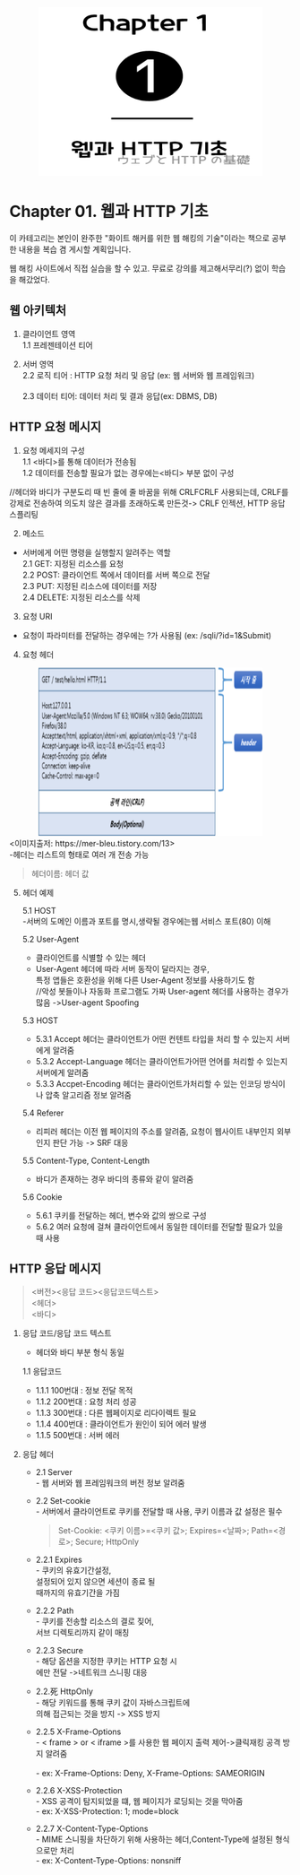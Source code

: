 <div align="center" >
<img src="/Art of Web Hacking/Chapter1/Chapter1.png" width="400" height="300"> <br>
</div>

# Chapter 01. 웹과 HTTP 기초

이 카테고리는 본인이 완주한
"화이트 해커를 위한 웹 해킹의 기술"이라는
책으로 공부한 내용을 복습 겸 게시할 계획입니다.

웹 해킹 사이트에서 직접 실습을 할 수 있고.
무료로 강의를 제고해서무리(?) 없이 학습을 해갔었다.

## 웹 아키텍처
1. 클라이언트 영역
    <br>1.1 프레젠테이션 티어

2. 서버 영역
    <br>2.2 로직 티어 : HTTP 요청 처리 및 응답 (ex: 웹 서버와 웹 프레임워크)    
    <br>2.3 데이터 티어: 데이터 처리 및 결과 응답(ex: DBMS, DB)

## HTTP 요청 메시지
1. 요청 메세지의 구성
<br>   1.1 <바디>를 통해 데이터가 전송됨
<br>   1.2 데이터를 전송할 필요가 없는 경우에는<바디> 부분 없이 구성

//헤더와 바디가 구분도리 때 빈 줄에 줄 바꿈을 위해 CRLFCRLF 사용되는데, CRLF를 강제로 전송하여 의도치
않은 결과를 초래하도록 만든것-> CRLF 인젝션, HTTP 응답 스플리팅

2. 메소드
  - 서버에게 어떤 명령을 실행할지 알려주는 역할
<br> 2.1 GET:  지정된 리소스를 요청
<br> 2.2 POST: 클라이언트 쪽에서 데이터를 서버 쪽으로 전달
<br> 2.3 PUT: 지정된 리소스에 데이터를 저장
<br> 2.4 DELETE: 지정된 리소스를 삭제

3. 요청 URI
- 요청이 파라미터를 전달하는 경우에는 ?가 사용됨
  (ex: /sqli/?id=1&Submit)

4. 요청 헤더

<div align="center" >
<img src="Art of Web Hacking/Chapter1/002.png" width="400" height="300"> <br>
</div>
<이미지출저: https://mer-bleu.tistory.com/13> <br>
-헤더는 리스트의 형태로 여러 개 전송 가능<br>


>헤더이름: 헤더 값


5. 헤더 예제

    5.1 HOST<br>
    -서버의 도메인 이름과 포트를 명시,생략될 경우에는웹 서비스 포트(80) 이해
    
    5.2 User-Agent
    - 클라이언트를 식별할 수 있는 헤더
    - User-Agent 헤더에 따라 서버 동작이 달라지는 경우, <br>특정 앱들은 호환성을 위해 다른 User-Agent 정보를 사용하기도 함<br>
     //악성 봇들이나 자동화 프로그램도 가짜 User-agent 헤더를 사용하는 경우가 많음
->User-agent Spoofing
    
    5.3 HOST<br>
    - 5.3.1 Accept 헤더는 클라이언트가 어떤 컨텐트 타입을 처리 할 수 있는지 서버에게 알려줌
    - 5.3.2 Accept-Language 헤더는 클라이언트가어떤 언어를 처리할 수 있는지 서버에게 알려줌
    - 5.3.3 Accpet-Encoding 헤더는 클라이언트가처리할 수 있는 인코딩 방식이나 압축 알고리즘 정보 알려줌

    5.4 Referer<br>
    - 리피러 헤더는 이전 웹 페이지의 주소를 알려줌, 요청이 웹사이트 내부인지 외부인지 판단 가능 -> SRF 대응

    5.5 Content-Type, Content-Length
      - 바디가 존재하는 경우 바디의 종류와 같이 알려줌
   
   5.6 Cookie
   - 5.6.1 쿠키를 전달하는 헤더, 변수와 값의 쌍으로 구성
   - 5.6.2 여러 요청에 걸쳐 클라이언트에서 동일한 데이터를 전달할 필요가 있을 때 사용


## HTTP 응답 메시지
   > <버전><응답 코드><응답코드텍스트><br><헤더><br><바디>


1. 응답 코드/응답 코드 텍스트
    - 헤더와 바디 부분 형식 동일

    1.1 응답코드
    - 1.1.1 100번대 : 정보 전달 목적 
    - 1.1.2 200번대 : 요청 처리 성공
    - 1.1.3 300번대 : 다른 웹페이지로 리다이렉트 필요
    - 1.1.4 400번대 : 클라이언트가 원인이 되어 에러 발생
    - 1.1.5 500번대 : 서버 에러

2. 응답 헤더
   - 2.1 Server
        <br>- 웹 서버와 웹 프레임워크의 버전 정보 알려줌 

   - 2.2 Set-cookie
        <br>- 서버에서 클라이언트로 쿠키를 전달할 때 사용, 쿠키 이름과 값 설정은 필수
        >Set-Cookie: <쿠키 이름>=<쿠키 값>; Expires=<날짜>; Path=<경로>; Secure; HttpOnly

    - 2.2.1 Expires
         <br>- 쿠키의 유효기간설정,<br>설정되어 있지 않으면 세션이 종료 될<br> 때까지의 유효기간을 가짐
    - 2.2.2 Path
        <br>- 쿠키를 전송할 리소스의 결로 짖어,<br>서브 디렉토리까지 같이 매칭 
     
    - 2.2.3 Secure
        <br>- 해당 옵션을 지정한 쿠키는 HTTP 요청 시<br>에만 전달 ->네트워크 스니핑 대응

    - 2.2.死 HttpOnly
        <br>- 해당 키워드를 통해 쿠키 값이 자바스크립트에<br>의해 접근되는 것을 방지 -> XSS 방지

    - 2.2.5 X-Frame-Options
        <br>- < frame > or < iframe >를 사용한 웹 페이지 출력 제어->클릭재킹 공격 방지 알려줌  
        <br>- ex: X-Frame-Options: Deny, X-Frame-Options: SAMEORIGIN

    - 2.2.6 X-XSS-Protection
        <br>- XSS 공격이 탐지되었을 떄, 웹 페이지가 로딩되는 것을 막아줌
        <br>- ex: X-XSS-Protection: 1; mode=block

    - 2.2.7 X-Content-Type-Options
        <br>- MIME 스니핑을 차단하기 위해 사용하는 헤더,Content-Type에 설정된 형식으로만 처리
        <br>- ex: X-Content-Type-Options: nonsniff
